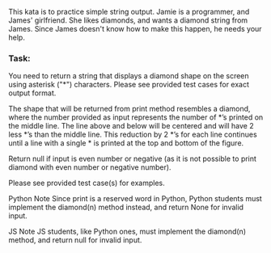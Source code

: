 This kata is to practice simple string output. Jamie is a programmer, and James' girlfriend. She likes diamonds, and wants a diamond string from James. Since James doesn't know how to make this happen, he needs your help.

### Task:

You need to return a string that displays a diamond shape on the screen using asterisk ("*") characters. Please see provided test cases for exact output format.

The shape that will be returned from print method resembles a diamond, where the number provided as input represents the number of *’s printed on the middle line. The line above and below will be centered and will have 2 less *’s than the middle line. This reduction by 2 *’s for each line continues until a line with a single * is printed at the top and bottom of the figure.

Return null if input is even number or negative (as it is not possible to print diamond with even number or negative number).

Please see provided test case(s) for examples.

Python Note
Since print is a reserved word in Python, Python students must implement the diamond(n) method instead, and return None for invalid input.

JS Note
JS students, like Python ones, must implement the diamond(n) method, and return null for invalid input.
